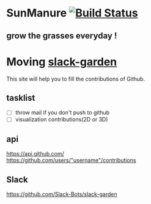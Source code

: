 # SunManure  [![Build Status](https://travis-ci.org/abouthiroppy/sunmanure.svg)](https://travis-ci.org/abouthiroppy/sunmanure)

## grow the grasses everyday !

# Moving [slack-garden](https://github.com/Slack-Bots/slack-garden)

This site will help you to fill the contributions of Github.  

## tasklist
- [ ] throw mail if you don't push to github
- [ ] visualization contributions(2D or 3D)

## api 
https://api.github.com/  
https://github.com/users/"username"/contributions  

## Slack
https://github.com/Slack-Bots/slack-garden



